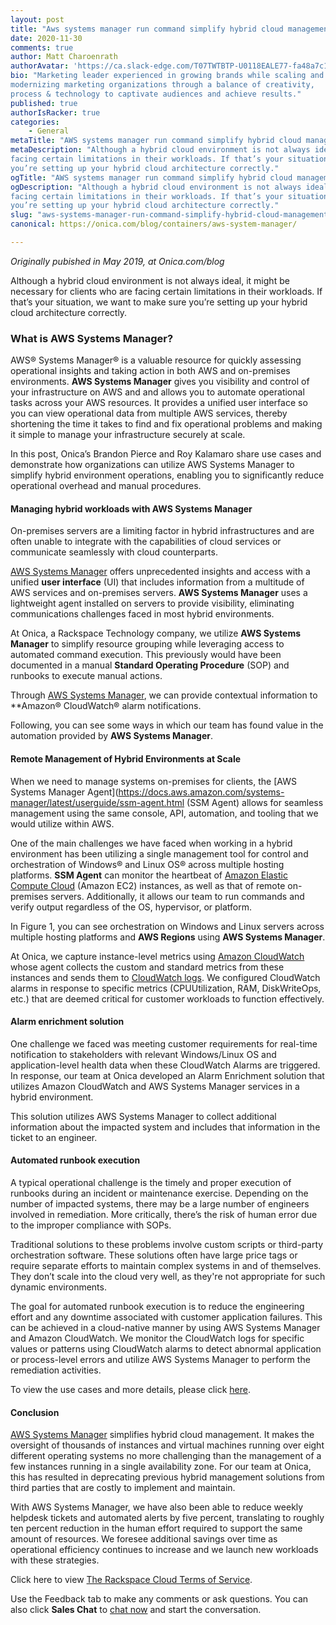 ```yaml
---
layout: post
title: "Aws systems manager run command simplify hybrid cloud management"
date: 2020-11-30
comments: true
author: Matt Charoenrath
authorAvatar: 'https://ca.slack-edge.com/T07TWTBTP-U0118EALE77-fa48a7c11b02-72'
bio: "Marketing leader experienced in growing brands while scaling and 
modernizing marketing organizations through a balance of creativity, 
process & technology to captivate audiences and achieve results."
published: true
authorIsRacker: true
categories:
    - General
metaTitle: "AWS systems manager run command simplify hybrid cloud management"
metaDescription: "Although a hybrid cloud environment is not always ideal, it may be necessary for clients who are 
facing certain limitations in their workloads. If that’s your situation, we want to make sure 
you’re setting up your hybrid cloud architecture correctly."
ogTitle: "AWS systems manager run command simplify hybrid cloud management"
ogDescription: "Although a hybrid cloud environment is not always ideal, it may be necessary for clients who are 
facing certain limitations in their workloads. If that’s your situation, we want to make sure 
you’re setting up your hybrid cloud architecture correctly."
slug: "aws-systems-manager-run-command-simplify-hybrid-cloud-management"
canonical: https://onica.com/blog/containers/aws-system-manager/

---
```


*Originally pubished in May 2019, at Onica.com/blog*

Although a hybrid cloud environment is not always ideal, it might be necessary for clients who are 
facing certain limitations in their workloads. If that’s your situation, we want to make sure 
you’re setting up your hybrid cloud architecture correctly.

<!--more-->

### What is AWS Systems Manager?

AWS&reg; Systems Manager&reg; is a valuable resource for quickly assessing operational insights and 
taking action in both AWS and on-premises environments. **AWS Systems Manager** gives you visibility 
and control of your infrastructure on AWS and and allows you to automate operational tasks 
across your AWS resources. It provides a unified user interface so you can view operational data 
from multiple AWS services, thereby shortening the time it takes to find and fix operational problems 
and making it simple to manage your infrastructure securely at scale.

In this post, Onica’s Brandon Pierce and Roy Kalamaro share use cases and demonstrate how organizations 
can utilize AWS Systems Manager to simplify hybrid environment operations, enabling you 
to significantly reduce operational overhead and manual procedures.

#### Managing hybrid workloads with AWS Systems Manager

On-premises servers are a limiting factor in hybrid infrastructures and are often unable to integrate 
with the capabilities of cloud services or communicate seamlessly with cloud counterparts.

[AWS Systems Manager](https://aws.amazon.com/systems-manager/) offers unprecedented insights and access 
with a unified **user interface** (UI) that includes information from a multitude of AWS services and on-premises 
servers. **AWS Systems Manager** uses a lightweight agent installed on servers to provide visibility, eliminating 
communications challenges faced in most hybrid environments.

At Onica, a Rackspace Technology company, we utilize **AWS Systems Manager** to simplify resource grouping 
while leveraging access to automated command execution. This previously would have been documented in a manual 
**Standard Operating Procedure** (SOP) and runbooks to execute manual actions.

Through [AWS Systems Manager](https://docs.aws.amazon.com/AmazonCloudWatch/latest/monitoring/AlarmThatSendsEmail.html), 
we can provide contextual information to **Amazon&reg; CloudWatch&reg; alarm notifications.

Following, you can see some ways in which our team has found value in the automation provided by **AWS Systems Manager**.

#### Remote Management of Hybrid Environments at Scale

When we need to manage systems on-premises for clients, the [AWS Systems Manager Agent](https://docs.aws.amazon.com/systems-manager/latest/userguide/ssm-agent.html (SSM Agent) allows for seamless management using the same console, API, automation, and tooling that we would utilize within AWS.

One of the main challenges we have faced when working in a hybrid environment has been utilizing a 
single management tool for control and orchestration of Windows&reg; and Linux OS&reg; across multiple hosting platforms.
**SSM Agent** can monitor the heartbeat of [Amazon Elastic Compute Cloud](https://aws.amazon.com/ec2/) 
(Amazon EC2) instances, as well as that of remote on-premises servers. Additionally, it allows our team to run commands 
and verify output regardless of the OS, hypervisor, or platform.

In Figure 1, you can see orchestration on Windows and Linux servers across multiple hosting platforms and **AWS Regions**
using **AWS Systems Manager**.

At Onica, we capture instance-level metrics using [Amazon CloudWatch](https://aws.amazon.com/cloudwatch/) 
whose agent collects the custom and standard metrics from these instances and sends them to 
[CloudWatch logs](https://docs.aws.amazon.com/AmazonCloudWatch/latest/logs/WhatIsCloudWatchLogs.html). 
We configured CloudWatch alarms in response to specific metrics (CPUUtilization, RAM, DiskWriteOps, etc.) 
that are deemed critical for customer workloads to function effectively.

#### Alarm enrichment solution

One challenge we faced was meeting customer requirements for real-time notification to stakeholders with 
relevant Windows/Linux OS and application-level health data when these CloudWatch Alarms are triggered. 
In response, our team at Onica developed an Alarm Enrichment solution that utilizes Amazon CloudWatch and 
AWS Systems Manager services in a hybrid environment.

This solution utilizes AWS Systems Manager to collect additional information about the impacted system 
and includes that information in the ticket to an engineer.

#### Automated runbook execution

A typical operational challenge is the timely and proper execution of runbooks during an incident or 
maintenance exercise. Depending on the number of impacted systems, there may be a large number of 
engineers involved in remediation. More critically, there’s the risk of human error due to the 
improper compliance with SOPs.

Traditional solutions to these problems involve custom scripts or third-party orchestration software. 
These solutions often have large price tags or require separate efforts to maintain complex systems in 
and of themselves. They don’t scale into the cloud very well, as they're not appropriate for 
such dynamic environments.

The goal for automated runbook execution is to reduce the engineering effort and any downtime 
associated with customer application failures. This can be achieved in a cloud-native manner by using 
AWS Systems Manager and Amazon CloudWatch. We monitor the CloudWatch logs for specific values or 
patterns using CloudWatch alarms to detect abnormal application or process-level errors and utilize 
AWS Systems Manager to perform the remediation activities.

To view the use cases and more details, please click [here](https://aws.amazon.com/blogs/apn/simplifying-hybrid-cloud-management-using-aws-systems-manager-run-command/).

#### Conclusion

[AWS Systems Manager](https://aws.amazon.com/systems-manager/) simplifies hybrid cloud management. 
It makes the oversight of thousands of instances and virtual machines running over eight different 
operating systems no more challenging than the management of a few instances running in a single 
availability zone. For our team at Onica, this has resulted in deprecating previous hybrid management 
solutions from third parties that are costly to implement and maintain.

With AWS Systems Manager, we have also been able to reduce weekly helpdesk tickets and automated alerts 
by five percent, translating to roughly ten percent reduction in the human effort required to support the 
same amount of resources. We foresee additional savings over time as operational efficiency continues 
to increase and we launch new workloads with these strategies.

Click here to view [The Rackspace Cloud Terms of Service](https://www.rackspace.com/cloud/legal/).

Use the Feedback tab to make any comments or ask questions. You can also click
**Sales Chat** to [chat now](https://www.rackspace.com/) and start the conversation.
